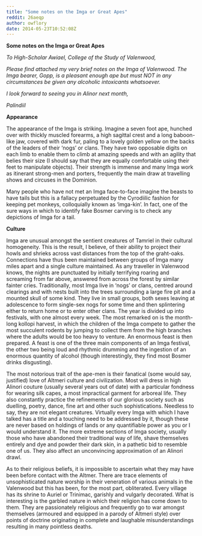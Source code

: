 ```yaml
---
title: "Some notes on the Imga or Great Apes"
reddit: 26aeqp
author: owflory
date: 2014-05-23T10:52:08Z
---
```


**Some notes on the Imga or Great Apes**

*To High-Scholar Awiael, College of the Study of Valenwood,*

*Please find attached my very brief notes on the Imga of Valenwood. The Imga bearer, Gopp, is a pleasant enough ape but must NOT in any circumstances be given any alcoholic intoxicants whatsoever.*

*I look forward to seeing you in Alinor next month,*

*Palindiil*

**Appearance**

The appearance of the Imga is striking. Imagine a seven foot ape, hunched over with thickly muscled forearms, a high sagittal crest and a long baboon-like jaw, covered with dark fur, paling to a lovely golden yellow on the backs of the leaders of their ‘nogs’ or clans. They have two opposable digits on each limb to enable them to climb at amazing speeds and with an agility that belies their size (I should say that they are equally comfortable using their feet to manipulate objects). Their strength is immense and many Imga work as itinerant strong-men and porters, frequently the main draw at travelling shows and circuses in the Dominion. 

Many people who have not met an Imga face-to-face imagine the beasts to have tails but this is a fallacy perpetuated by the Cyrodiilic fashion for keeping pet monkeys, colloquially known as ‘imga-kin’. In fact, one of the sure ways in which to identify fake Bosmer carving is to check any depictions of Imga for a tail.

**Culture**

Imga are unusual amongst the sentient creatures of Tamriel in their cultural homogeneity. This is the result, I believe, of their ability to project their howls and shrieks across vast distances from the top of the graht-oaks. Connections have thus been maintained between groups of Imga many miles apart and a single culture maintained. As any traveller in Valenwood knows, the nights are punctuated by initially terrifying roaring and screaming from far above, answered from across the forest by similar fainter cries.
Traditionally, most Imga live in ‘nogs’ or clans, centred around clearings and with nests built into the trees surrounding a large fire pit and a mounted skull of some kind. They live in small groups, both sexes leaving at adolescence to form single-sex nogs for some time and then splintering either to return home or to enter other clans.
The year is divided up into festivals, with one almost every week. The most remarked on is the month-long kollopi harvest, in which the children of the Imga compete to gather the most succulent rodents by jumping to collect them from the high branches where the adults would be too heavy to venture. An enormous feast is then prepared. A feast is one of the three main components of an Imga festival, the other two being loud and rhythmic drumming and the ingestion of an enormous quantity of alcohol (though interestingly, they find most Bosmer drinks disgusting).

The most notorious trait of the ape-men is their fanatical (some would say, justified) love of Altmeri culture and civilization. Most will dress in high Alinori couture (usually several years out of date) with a particular fondness for wearing silk capes, a most impractical garment for arboreal life. They also constantly practice the refinements of our glorious society such as duelling, poetry, dance, fine art and other such sophistications. Needless to say, they are not elegant creatures. Virtually every Imga with which I have talked has a title and a touching need to be addressed by it, though these are never based on holdings of lands or any quantifiable power as you or I would understand it. The more extreme sections of Imga society, usually those who have abandoned their traditional way of life, shave themselves entirely and dye and powder their dark skin, in a pathetic bid to resemble one of us. They also affect an unconvincing approximation of an Alinori drawl.

As to their religious beliefs, it is impossible to ascertain what they may have been before contact with the Altmer. There are trace elements of unsophisticated nature worship in their veneration of various animals in the Valenwood but this has been, for the most part, obliterated. Every village has its shrine to Auriel or Trinimac, garishly and vulgarly decorated. What is interesting is the garbled nature in which their religion has come down to them. They are passionately religious and frequently go to war amongst themselves (armoured and equipped in a parody of Altmeri style) over points of doctrine originating in complete and laughable misunderstandings resulting in many pointless deaths. 



